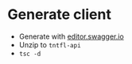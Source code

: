# Generate client
* Generate with [editor.swagger.io](editor.swagger.io)
* Unzip to `tntfl-api`
* `tsc -d`